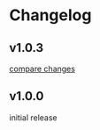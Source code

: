 # Changelog

## v1.0.3

[compare changes](https://codesandbox.io/p/sandbox/compare/v1.0.2...v1.0.3)

## v1.0.0
initial release

